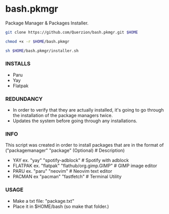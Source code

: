 # bash.pkmgr
Package Manager & Packages Installer.
```bash
git clone https://github.com/Querzion/bash.pkmgr.git $HOME
```
```bash
chmod +x -r $HOME/bash.pkmgr
```
```bash
sh $HOME/bash.pkmgr/installer.sh
```
### INSTALLS
  - Paru
  - Yay
  - Flatpak
### REDUNDANCY
  -  In order to verify that they are actually installed, it's going to go through the installation of the package managers twice.
  -  Updates the system before going through any installations.
### INFO
This script was created in order to install packages that are in the format of ("packagemanager" "package" (Optional) # Description)
  - YAY ex. "yay" "spotify-adblock" # Spotify with adblock
  - FLATPAK ex. "flatpak" "flathub/org.gimp.GIMP" # GIMP image editor
  - PARU ex. "paru" "neovim" # Neovim text editor
  - PACMAN ex "pacman" "fastfetch" # Terminal Utility
### USAGE
  -  Make a txt file: "package.txt"
  -  Place it in $HOME/bash (so make that folder.)

